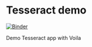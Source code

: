 # Tesseract demo

[![Binder](https://mybinder.org/badge_logo.svg)](https://mybinder.org/v2/gh/shanaka-desoysa/tesseract-demo/master?urlpath=%2Fvoila%2Frender%2Ftesseract_demo.ipynb)

Demo Tesseract app with Voila

